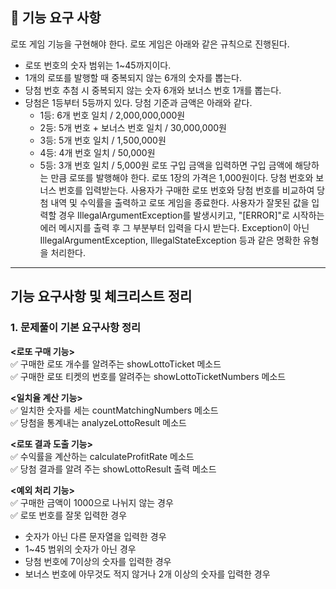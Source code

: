 ## 🚀 기능 요구 사항
로또 게임 기능을 구현해야 한다. 로또 게임은 아래와 같은 규칙으로 진행된다.

- 로또 번호의 숫자 범위는 1~45까지이다.
- 1개의 로또를 발행할 때 중복되지 않는 6개의 숫자를 뽑는다.
- 당첨 번호 추첨 시 중복되지 않는 숫자 6개와 보너스 번호 1개를 뽑는다.
- 당첨은 1등부터 5등까지 있다. 당첨 기준과 금액은 아래와 같다.
    - 1등: 6개 번호 일치 / 2,000,000,000원
    - 2등: 5개 번호 + 보너스 번호 일치 / 30,000,000원
    - 3등: 5개 번호 일치 / 1,500,000원
    - 4등: 4개 번호 일치 / 50,000원
    - 5등: 3개 번호 일치 / 5,000원
      로또 구입 금액을 입력하면 구입 금액에 해당하는 만큼 로또를 발행해야 한다.
      로또 1장의 가격은 1,000원이다.
      당첨 번호와 보너스 번호를 입력받는다.
      사용자가 구매한 로또 번호와 당첨 번호를 비교하여 당첨 내역 및 수익률을 출력하고 로또 게임을 종료한다.
      사용자가 잘못된 값을 입력할 경우 IllegalArgumentException를 발생시키고, "[ERROR]"로 시작하는 에러 메시지를 출력 후 그 부분부터 입력을 다시 받는다.
      Exception이 아닌 IllegalArgumentException, IllegalStateException 등과 같은 명확한 유형을 처리한다.

  
---  
## 기능 요구사항 및 체크리스트 정리

### 1. 문제풀이 기본 요구사항 정리
**<로또 구매 기능>**  
✅ 구매한 로또 개수를 알려주는 showLottoTicket 메소드  
✅ 구매한 로또 티켓의 번호를 알려주는 showLottoTicketNumbers 메소드

**<일치율 계산 기능>**  
✅ 일치한 숫자를 세는 countMatchingNumbers 메소드  
✅ 당첨을 통계내는 analyzeLottoResult 메소드

**<로또 결과 도출 기능>**  
✅ 수익률을 계산하는 calculateProfitRate 메소드  
✅ 당첨 결과를 알려 주는 showLottoResult 출력 메소드

**<예외 처리 기능>**  
✅ 구매한 금액이 1000으로 나뉘지 않는 경우   
✅ 로또 번호를 잘못 입력한 경우
- 숫자가 아닌 다른 문자열을 입력한 경우
- 1~45 범위의 숫자가 아닌 경우
- 당첨 번호에 7이상의 숫자를 입력한 경우
- 보너스 번호에 아무것도 적지 않거나 2개 이상의 숫자를 입력한 경우  
